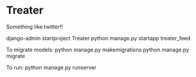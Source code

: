 # Treater
Something like twitter!! 

django-admin startproject Treater
python manage.py startapp treater_feed

To migrate models: 
python manage.py makemigrations 
python manage.py migrate

To run: 
python manage.py runserver
